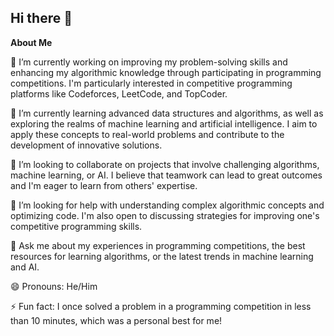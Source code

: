 ## Hi there 👋

**About Me**

🔭 I’m currently working on improving my problem-solving skills and enhancing my algorithmic knowledge through participating in programming competitions. I'm particularly interested in competitive programming platforms like Codeforces, LeetCode, and TopCoder.

🌱 I’m currently learning advanced data structures and algorithms, as well as exploring the realms of machine learning and artificial intelligence. I aim to apply these concepts to real-world problems and contribute to the development of innovative solutions.

👯 I’m looking to collaborate on projects that involve challenging algorithms, machine learning, or AI. I believe that teamwork can lead to great outcomes and I'm eager to learn from others' expertise.

🤔 I’m looking for help with understanding complex algorithmic concepts and optimizing code. I'm also open to discussing strategies for improving one's competitive programming skills.

💬 Ask me about my experiences in programming competitions, the best resources for learning algorithms, or the latest trends in machine learning and AI.

😄 Pronouns: He/Him

⚡ Fun fact: I once solved a problem in a programming competition in less than 10 minutes, which was a personal best for me!
